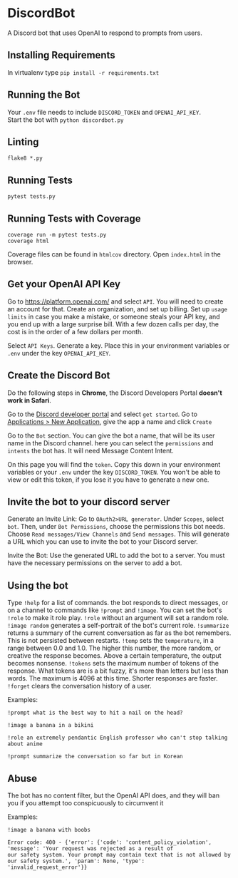 # DiscordBot

A Discord bot that uses OpenAI to respond to prompts from users.

## Installing Requirements
In virtualenv type `pip install -r requirements.txt`

## Running the Bot
Your `.env` file needs to include `DISCORD_TOKEN` and `OPENAI_API_KEY`.  
Start the bot with `python discordbot.py`

## Linting
`flake8 *.py`

## Running Tests
`pytest tests.py`

## Running Tests with Coverage

```
coverage run -m pytest tests.py
coverage html
```
Coverage files can be found in `htmlcov` directory. Open `index.html` in the browser.

## Get your OpenAI API Key

Go to https://platform.openai.com/ and select `API`. You will need to create an account for that. Create an 
organization, and set up billing. Set up `usage limits` in case you make a mistake, or someone steals your API key, and 
you end up with a large surprise bill. With a few dozen calls per day, the cost is in the order of a few dollars 
per month. 

Select `API Keys`. Generate a key. Place this in your environment variables or `.env` under the key `OPENAI_API_KEY`. 

## Create the Discord Bot

Do the following steps in **Chrome**, the Discord Developers Portal **doesn't work in Safari**. 

Go to the [Discord developer portal](https://discord.com/developers/docs/getting-started) and select `get started`. 
Go to [Applications > New Application](https://discord.com/developers/applications?new_application=true), give the app 
a name and click `Create`

Go to the `Bot` section. You can give the bot a name, that will be its user name in the Discord channel. 
here you can select the `permissions` and `intents` the bot has. It will need Message Content Intent.  

On this page you will find the `token`. Copy this down in your environment variables or your `.env` under the key 
`DISCORD_TOKEN`. You won't be able to view or edit this token, if you lose it you have to generate a new one. 

## Invite the bot to your discord server

Generate an Invite Link: Go to `OAuth2>URL generator`. 
Under `Scopes`, select `bot`.
Then, under `Bot Permissions`, choose the permissions this bot needs. Choose `Read messages/View Channels` and 
`Send messages`. 
This will generate a URL which you can use to invite the bot to your Discord server.

Invite the Bot: Use the generated URL to add the bot to a server. You must have the necessary permissions 
on the server to add a bot.

## Using the bot

Type `!help` for a list of commands. the bot responds to direct messages, or 
on a channel to commands like `!prompt` and `!image`. You can set the bot's `!role` to make it 
role play. `!role` without an argument will set a random role. `!image random` generates a self-portrait of the 
bot's current role. `!summarize` returns a summary of the current conversation as far as the bot remembers. 
This is not persisted between restarts. `!temp` sets the `temperature`, in a range between 0.0 and 1.0. The higher 
this number, the more random, or creative the response becomes. Above a certain temperature, the output becomes 
nonsense. `!tokens` sets the maximum number of tokens of the response. What tokens are is a bit fuzzy, it's more 
than letters but less than words. The maximum is 4096 at this time. Shorter responses are faster. `!forget` clears the 
conversation history of a user. 

Examples:
```
!prompt what is the best way to hit a nail on the head? 

!image a banana in a bikini

!role an extremely pendantic English professor who can't stop talking about anime

!prompt summarize the conversation so far but in Korean
```

## Abuse

The bot has no content filter, but the OpenAI API does, and they will ban you if you attempt too 
conspicuously to circumvent it  

Examples:
```
!image a banana with boobs

Error code: 400 - {'error': {'code': 'content_policy_violation', 'message': 'Your request was rejected as a result of 
our safety system. Your prompt may contain text that is not allowed by our safety system.', 'param': None, 'type': 
'invalid_request_error'}}
```
